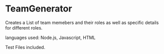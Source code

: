 # TeamGenerator

Creates a List of team memebers and their roles as well as specific details for different roles.

languages used: Node.js, Javascript, HTML

Test Files included.

